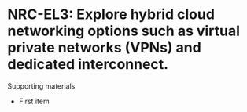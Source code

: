 # NRC-EL3:  	Explore hybrid cloud networking options such as virtual private networks (VPNs) and dedicated interconnect.	 

Supporting materials

* First item